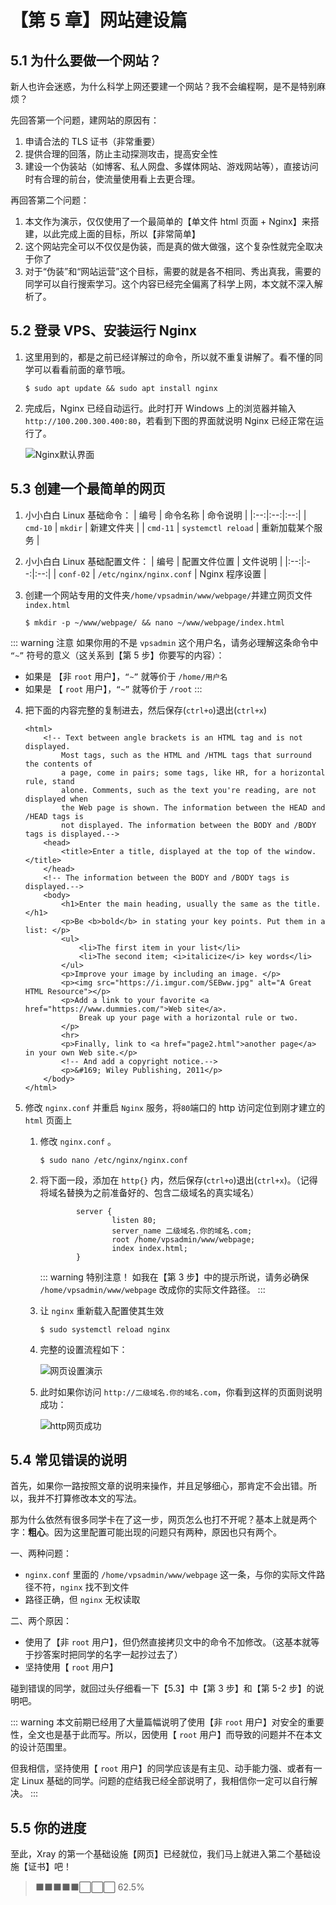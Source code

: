 # 【第 5 章】网站建设篇

## 5.1 为什么要做一个网站？

新人也许会迷惑，为什么科学上网还要建一个网站？我不会编程啊，是不是特别麻烦？

先回答第一个问题，建网站的原因有：

1. 申请合法的 TLS 证书（非常重要）
2. 提供合理的回落，防止主动探测攻击，提高安全性
3. 建设一个伪装站（如博客、私人网盘、多媒体网站、游戏网站等），直接访问时有合理的前台，使流量使用看上去更合理。

再回答第二个问题：

1. 本文作为演示，仅仅使用了一个最简单的【单文件 html 页面 + Nginx】来搭建，以此完成上面的目标，所以【非常简单】
2. 这个网站完全可以不仅仅是伪装，而是真的做大做强，这个复杂性就完全取决于你了
3. 对于“伪装”和“网站运营”这个目标，需要的就是各不相同、秀出真我，需要的同学可以自行搜索学习。这个内容已经完全偏离了科学上网，本文就不深入解析了。

## 5.2 登录 VPS、安装运行 Nginx

1. 这里用到的，都是之前已经详解过的命令，所以就不重复讲解了。看不懂的同学可以看看前面的章节哦。

   ```
   $ sudo apt update && sudo apt install nginx
   ```

2. 完成后，Nginx 已经自动运行。此时打开 Windows 上的浏览器并输入 `http://100.200.300.400:80`，若看到下图的界面就说明 Nginx 已经正常在运行了。

   ![Nginx默认界面](./ch05-img01-nginx-default-running.png)

## 5.3 创建一个最简单的网页

1. 小小白白 Linux 基础命令：
   | 编号 | 命令名称 | 命令说明 |
   |:--:|:--:|:--:|
   | `cmd-10` | `mkdir` | 新建文件夹 |
   | `cmd-11` | `systemctl reload` | 重新加载某个服务 |

2. 小小白白 Linux 基础配置文件：
   | 编号 | 配置文件位置 | 文件说明 |
   |:--:|:--:|:--:|
   | `conf-02` | `/etc/nginx/nginx.conf` | Nginx 程序设置 |

3. 创建一个网站专用的文件夹`/home/vpsadmin/www/webpage/`并建立网页文件`index.html`
   ```
   $ mkdir -p ~/www/webpage/ && nano ~/www/webpage/index.html
   ```

::: warning 注意
如果你用的不是 `vpsadmin` 这个用户名，请务必理解这条命令中 `“~”` 符号的意义（这关系到【第 5 步】你要写的内容）：

- 如果是 【非 `root` 用户】，`“~”` 就等价于 `/home/用户名`
- 如果是 【 `root` 用户】，`“~”` 就等价于 `/root`
  :::

4. 把下面的内容完整的复制进去，然后保存(`ctrl+o`)退出(`ctrl+x`)

   ```
   <html>
       <!-- Text between angle brackets is an HTML tag and is not displayed.
           Most tags, such as the HTML and /HTML tags that surround the contents of
           a page, come in pairs; some tags, like HR, for a horizontal rule, stand
           alone. Comments, such as the text you're reading, are not displayed when
           the Web page is shown. The information between the HEAD and /HEAD tags is
           not displayed. The information between the BODY and /BODY tags is displayed.-->
       <head>
           <title>Enter a title, displayed at the top of the window.</title>
       </head>
       <!-- The information between the BODY and /BODY tags is displayed.-->
       <body>
           <h1>Enter the main heading, usually the same as the title.</h1>
           <p>Be <b>bold</b> in stating your key points. Put them in a list: </p>
           <ul>
               <li>The first item in your list</li>
               <li>The second item; <i>italicize</i> key words</li>
           </ul>
           <p>Improve your image by including an image. </p>
           <p><img src="https://i.imgur.com/SEBww.jpg" alt="A Great HTML Resource"></p>
           <p>Add a link to your favorite <a href="https://www.dummies.com/">Web site</a>.
               Break up your page with a horizontal rule or two.
           </p>
           <hr>
           <p>Finally, link to <a href="page2.html">another page</a> in your own Web site.</p>
           <!-- And add a copyright notice.-->
           <p>&#169; Wiley Publishing, 2011</p>
       </body>
   </html>
   ```

5. 修改 `nginx.conf` 并重启 `Nginx` 服务，将`80`端口的 http 访问定位到刚才建立的 `html` 页面上

   1. 修改 `nginx.conf` 。

      ```
      $ sudo nano /etc/nginx/nginx.conf
      ```

   2. 将下面一段，添加在 `http{}` 内，然后保存(`ctrl+o`)退出(`ctrl+x`)。（记得将域名替换为之前准备好的、包含二级域名的真实域名）

      ```
              server {
                      listen 80;
                      server_name 二级域名.你的域名.com;
                      root /home/vpsadmin/www/webpage;
                      index index.html;
              }
      ```

      ::: warning 特别注意！
      如我在【第 3 步】中的提示所说，请务必确保 `/home/vpsadmin/www/webpage` 改成你的实际文件路径。
      :::

   3. 让 `nginx` 重新载入配置使其生效

      ```
      $ sudo systemctl reload nginx
      ```

   4. 完整的设置流程如下：

      ![网页设置演示](./ch05-img02-nginx-conf-full.gif)

   5. 此时如果你访问 `http://二级域名.你的域名.com`，你看到这样的页面则说明成功：

      ![http网页成功](./ch05-img03-nginx-http-running.png)

## 5.4 常见错误的说明

首先，如果你一路按照文章的说明来操作，并且足够细心，那肯定不会出错。所以，我并不打算修改本文的写法。

那为什么依然有很多同学卡在了这一步，网页怎么也打不开呢？基本上就是两个字：**粗心**。因为这里配置可能出现的问题只有两种，原因也只有两个。

一、两种问题：

- `nginx.conf` 里面的 `/home/vpsadmin/www/webpage` 这一条，与你的实际文件路径不符，`nginx` 找不到文件
- 路径正确，但 `nginx` 无权读取

二、两个原因：

- 使用了【非 `root` 用户】，但仍然直接拷贝文中的命令不加修改。（这基本就等于抄答案时把同学的名字一起抄过去了）
- 坚持使用【 `root` 用户】

碰到错误的同学，就回过头仔细看一下【5.3】中【第 3 步】和【第 5-2 步】的说明吧。

::: warning
本文前期已经用了大量篇幅说明了使用【非 `root` 用户】对安全的重要性，全文也是基于此而写。所以，因使用【 `root` 用户】而导致的问题并不在本文的设计范围里。

但我相信，坚持使用【 `root` 用户】的同学应该是有主见、动手能力强、或者有一定 Linux 基础的同学。问题的症结我已经全部说明了，我相信你一定可以自行解决。
:::

## 5.5 你的进度

至此，Xray 的第一个基础设施【网页】已经就位，我们马上就进入第二个基础设施【证书】吧！

> ⬛⬛⬛⬛⬛⬜⬜⬜ 62.5%
